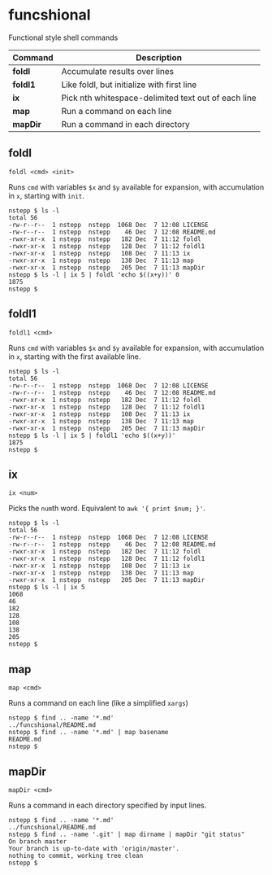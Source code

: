 # funcshional
Functional style shell commands

Command | Description
------- | -----------
**foldl** | Accumulate results over lines
**foldl1** | Like foldl, but initialize with first line
**ix** | Pick nth whitespace-delimited text out of each line
**map** | Run a command on each line
**mapDir** | Run a command in each directory

## foldl

    foldl <cmd> <init>

Runs `cmd` with variables `$x` and `$y` available for expansion, with accumulation in `x`, starting with `init`.

```
nstepp $ ls -l
total 56
-rw-r--r--  1 nstepp  nstepp  1068 Dec  7 12:08 LICENSE
-rw-r--r--  1 nstepp  nstepp    46 Dec  7 12:08 README.md
-rwxr-xr-x  1 nstepp  nstepp   182 Dec  7 11:12 foldl
-rwxr-xr-x  1 nstepp  nstepp   128 Dec  7 11:12 foldl1
-rwxr-xr-x  1 nstepp  nstepp   108 Dec  7 11:13 ix
-rwxr-xr-x  1 nstepp  nstepp   138 Dec  7 11:13 map
-rwxr-xr-x  1 nstepp  nstepp   205 Dec  7 11:13 mapDir
nstepp $ ls -l | ix 5 | foldl 'echo $((x+y))' 0
1875
nstepp $
```

## foldl1

    foldl1 <cmd>

Runs `cmd` with variables `$x` and `$y` available for expansion, with accumulation in `x`, starting with the first available line.

```
nstepp $ ls -l
total 56
-rw-r--r--  1 nstepp  nstepp  1068 Dec  7 12:08 LICENSE
-rw-r--r--  1 nstepp  nstepp    46 Dec  7 12:08 README.md
-rwxr-xr-x  1 nstepp  nstepp   182 Dec  7 11:12 foldl
-rwxr-xr-x  1 nstepp  nstepp   128 Dec  7 11:12 foldl1
-rwxr-xr-x  1 nstepp  nstepp   108 Dec  7 11:13 ix
-rwxr-xr-x  1 nstepp  nstepp   138 Dec  7 11:13 map
-rwxr-xr-x  1 nstepp  nstepp   205 Dec  7 11:13 mapDir
nstepp $ ls -l | ix 5 | foldl1 'echo $((x+y))'
1875
nstepp $
```

## ix

    ix <num>

Picks the `num`th word. Equivalent to `awk '{ print $num; }'`.

```
nstepp $ ls -l
total 56
-rw-r--r--  1 nstepp  nstepp  1068 Dec  7 12:08 LICENSE
-rw-r--r--  1 nstepp  nstepp    46 Dec  7 12:08 README.md
-rwxr-xr-x  1 nstepp  nstepp   182 Dec  7 11:12 foldl
-rwxr-xr-x  1 nstepp  nstepp   128 Dec  7 11:12 foldl1
-rwxr-xr-x  1 nstepp  nstepp   108 Dec  7 11:13 ix
-rwxr-xr-x  1 nstepp  nstepp   138 Dec  7 11:13 map
-rwxr-xr-x  1 nstepp  nstepp   205 Dec  7 11:13 mapDir
nstepp $ ls -l | ix 5
1068
46
182
128
108
138
205
nstepp $
```

## map

    map <cmd>

Runs a command on each line (like a simplified `xargs`)

```
nstepp $ find .. -name '*.md'
../funcshional/README.md
nstepp $ find .. -name '*.md' | map basename
README.md
nstepp $
```

## mapDir

    mapDir <cmd>

Runs a command in each directory specified by input lines.

```
nstepp $ find .. -name '*.md'
../funcshional/README.md
nstepp $ find .. -name '.git' | map dirname | mapDir "git status" 
On branch master
Your branch is up-to-date with 'origin/master'.
nothing to commit, working tree clean
nstepp $
```
